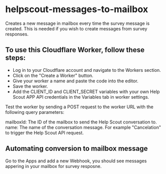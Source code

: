 # helpscout-messages-to-mailbox
Creates a new message in mailbox every time the survey message is created. This is needed if you wish to create messages from survey responses.

## To use this Cloudflare Worker, follow these steps:

- Log in to your Cloudflare account and navigate to the Workers section.
- Click on the "Create a Worker" button.
- Give your worker a name and paste the code into the editor.
- Save the worker.
- Add the CLIENT_ID and CLIENT_SECRET variables with your own Help Scout APP API credentials in the Variables tab in worker settings.

Test the worker by sending a POST request to the worker URL with the following query parameters:

mailboxId: The ID of the mailbox to send the Help Scout conversation to.
name: The name of the conversation message. For example "Cancelation" to trigger the Help Scout API request.

## Automating conversion to mailbox message

Go to the Apps and add a new Webhook, you should see messages appering in your mailbox for survey resposne. 
